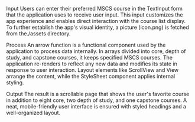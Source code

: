 Input
Users can enter their preferred MSCS course in the TextInput form that the application uses to receive user input.  This input customizes the app experience and enables direct interaction with the course list display.  To further establish the app's visual identity, a picture (icon.png) is fetched from the./assets directory.

Process
An arrow function is a functional component used by the application to process data internally.  In arrays divided into core, depth of study, and capstone courses, it keeps specified MSCS courses.  The application re-renders to reflect any new data and modifies its state in response to user interaction.  Layout elements like ScrollView and View arrange the content, while the StyleSheet component applies internal styling.

Output
The result is a scrollable page that shows the user's favorite course in addition to eight core, two depth of study, and one capstone courses.  A neat, mobile-friendly user interface is ensured with styled headings and a well-organized layout.